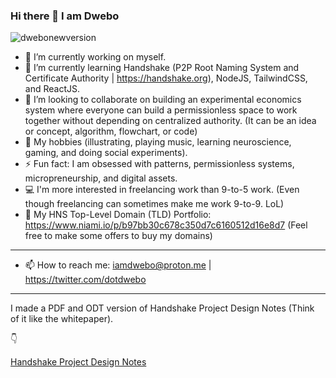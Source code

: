 ### Hi there 👋 I am Dwebo

![dwebonewversion](https://twitter.com/i/status/1566328339819679744)



- 🔭 I’m currently working on myself.
- 🌱 I’m currently learning Handshake (P2P Root Naming System and Certificate Authority | https://handshake.org), NodeJS, TailwindCSS, and ReactJS.
- 👯 I’m looking to collaborate on building an experimental economics system where everyone can build a permissionless space to work together without depending on centralized authority. (It can be an idea or concept, algorithm, flowchart, or code)
- 💬 My hobbies (illustrating, playing music, learning neuroscience, gaming, and doing social experiments).
- ⚡ Fun fact: I am obsessed with patterns, permissionless systems, micropreneurship, and digital assets.
- 💻 I'm more interested in freelancing work than 9-to-5 work. (Even though freelancing can sometimes make me work 9-to-9. LoL)
- 🤝 My HNS Top-Level Domain (TLD) Portfolio: https://www.niami.io/p/b97bb30c678c350d7c6160512d16e8d7 (Feel free to make some offers to buy my domains)

***
- 📫 How to reach me: iamdwebo@proton.me | https://twitter.com/dotdwebo

***

I made a PDF and ODT version of Handshake Project Design Notes (Think of it like the whitepaper).

👇

[Handshake Project Design Notes](https://github.com/dotdwebo/Handshake-Project-Design-Notes)
